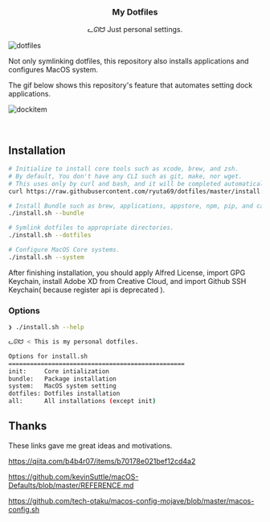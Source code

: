 <h3 align="center">My Dotfiles</h3>
<p align="center">ᓚᘏᗢ Just personal settings.</p>

<img alt="dotfiles" src="https://user-images.githubusercontent.com/41639488/80442463-e8d24880-8947-11ea-8b5d-bcacb68e98f6.png">

Not only symlinking dotfiles, this repository also installs applications and configures MacOS system.

The gif below shows this repository's feature that automates setting dock applications.

![dockitem](https://user-images.githubusercontent.com/41639488/79629823-76af7600-8187-11ea-8a5c-39f49caf4159.gif)

<br />

## Installation

```bash
# Initialize to install core tools such as xcode, brew, and zsh.
# By default, You don't have any CLI such as git, make, nor wget.
# This uses only by curl and bash, and it will be completed automatically.
curl https://raw.githubusercontent.com/ryuta69/dotfiles/master/install.sh | /bin/bash -s -- --init

# Install Bundle such as brew, applications, appstore, npm, pip, and cargo.
./install.sh --bundle

# Symlink dotfiles to appropriate directories.
./install.sh --dotfiles

# Configure MacOS Core systems.
./install.sh --system
```

After finishing installation, you should apply Alfred License, import GPG Keychain, install Adobe XD from Creative Cloud, and import Github SSH Keychain( because register api is deprecated ).

### Options

```bash
❯ ./install.sh --help

ᓚᘏᗢ < This is my personal dotfiles.

Options for install.sh
=================================================
init:     Core intialization
bundle:   Package installation
system:   MacOS system setting
dotfiles: Dotfiles installation
all:      All installations (except init)
```

## Thanks
These links gave me great ideas and motivations.

https://qiita.com/b4b4r07/items/b70178e021bef12cd4a2

https://github.com/kevinSuttle/macOS-Defaults/blob/master/REFERENCE.md

https://github.com/tech-otaku/macos-config-mojave/blob/master/macos-config.sh
